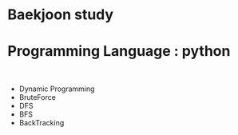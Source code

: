 # Baekjoon study 

# Programming Language : python
<br>

<ul>
  <li> Dynamic Programming </li>
  <li> BruteForce  </li>
  <li> DFS </li>
  <li> BFS </li>
  <li> BackTracking </li>
</ul>
